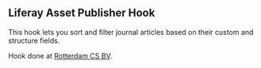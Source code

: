 Liferay Asset Publisher Hook
----------------------------

This hook lets you sort and filter journal articles based on their custom and structure fields.

Hook done at [Rotterdam CS BV](http://rotterdam-cs.com).
